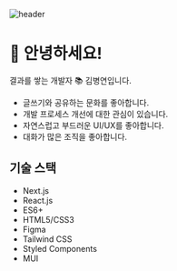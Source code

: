 ![header](https://capsule-render.vercel.app/api?type=waving&color=29b6f6&height=250&section=header&text=Byungyeon%20Kim&fontSize=70&fontColor=fff&fontAlignY=40)

# 👋 안녕하세요!

결과를 쌓는 개발자 📚 김병연입니다.

- 글쓰기와 공유하는 문화를 좋아합니다.
- 개발 프로세스 개선에 대한 관심이 있습니다.
- 자연스럽고 부드러운 UI/UX를 좋아합니다.
- 대화가 많은 조직을 좋아합니다.

## 기술 스택

- Next.js
- React.js
- ES6+
- HTML5/CSS3
- Figma
- Tailwind CSS
- Styled Components
- MUI
